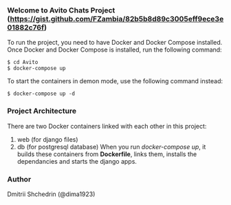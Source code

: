 ### Welcome to Avito Chats Project (https://gist.github.com/FZambia/82b5b8d89c3005eff9ece3e01882c76f)
To run the project, you need to have Docker and Docker Compose installed.
Once Docker and Docker Compose is installed, run the following command:

```
$ cd Avito
$ docker-compose up
```

To start the containers in demon mode, use the following command instead:
```
$ docker-compose up -d
```

### Project Architecture
There are two Docker containers linked with each other in this project:
1. web (for django files) 
2. db (for postgresql database)
When you run _docker-compose up_, it builds these containers from **Dockerfile**, links them, installs the dependancies and starts the django apps.

### Author
Dmitrii Shchedrin (@dima1923)
